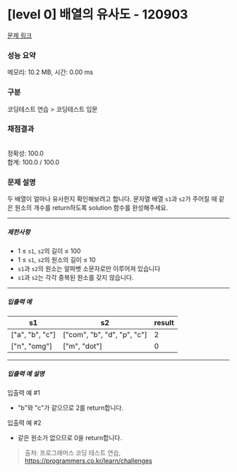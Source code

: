 # [level 0] 배열의 유사도 - 120903 

[문제 링크](https://school.programmers.co.kr/learn/courses/30/lessons/120903) 

### 성능 요약

메모리: 10.2 MB, 시간: 0.00 ms

### 구분

코딩테스트 연습 > 코딩테스트 입문

### 채점결과

<br/>정확성: 100.0<br/>합계: 100.0 / 100.0

### 문제 설명

<p style="user-select: auto;">두 배열이 얼마나 유사한지 확인해보려고 합니다. 문자열 배열 <code style="user-select: auto;">s1</code>과 <code style="user-select: auto;">s2</code>가 주어질 때 같은 원소의 개수를 return하도록 solution 함수를 완성해주세요.</p>

<hr style="user-select: auto;">

<h5 style="user-select: auto;">제한사항</h5>

<ul style="user-select: auto;">
<li style="user-select: auto;">1 ≤ <code style="user-select: auto;">s1</code>, <code style="user-select: auto;">s2</code>의 길이 ≤ 100</li>
<li style="user-select: auto;">1 ≤ <code style="user-select: auto;">s1</code>, <code style="user-select: auto;">s2</code>의 원소의 길이 ≤ 10</li>
<li style="user-select: auto;"><code style="user-select: auto;">s1</code>과 <code style="user-select: auto;">s2</code>의 원소는 알파벳 소문자로만 이루어져 있습니다</li>
<li style="user-select: auto;"><code style="user-select: auto;">s1</code>과 <code style="user-select: auto;">s2</code>는 각각 중복된 원소를 갖지 않습니다.</li>
</ul>

<hr style="user-select: auto;">

<h5 style="user-select: auto;">입출력 예</h5>
<table class="table" style="user-select: auto;">
        <thead style="user-select: auto;"><tr style="user-select: auto;">
<th style="user-select: auto;">s1</th>
<th style="user-select: auto;">s2</th>
<th style="user-select: auto;">result</th>
</tr>
</thead>
        <tbody style="user-select: auto;"><tr style="user-select: auto;">
<td style="user-select: auto;">["a", "b", "c"]</td>
<td style="user-select: auto;">["com", "b", "d", "p", "c"]</td>
<td style="user-select: auto;">2</td>
</tr>
<tr style="user-select: auto;">
<td style="user-select: auto;">["n", "omg"]</td>
<td style="user-select: auto;">["m", "dot"]</td>
<td style="user-select: auto;">0</td>
</tr>
</tbody>
      </table>
<hr style="user-select: auto;">

<h5 style="user-select: auto;">입출력 예 설명</h5>

<p style="user-select: auto;">입출력 예 #1</p>

<ul style="user-select: auto;">
<li style="user-select: auto;">"b"와 "c"가 같으므로 2를 return합니다.</li>
</ul>

<p style="user-select: auto;">입출력 예 #2</p>

<ul style="user-select: auto;">
<li style="user-select: auto;">같은 원소가 없으므로 0을 return합니다.</li>
</ul>


> 출처: 프로그래머스 코딩 테스트 연습, https://programmers.co.kr/learn/challenges